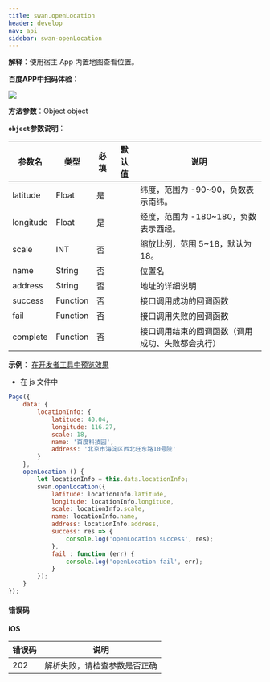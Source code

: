 ```yaml
---
title: swan.openLocation
header: develop
nav: api
sidebar: swan-openLocation
---
```


**解释**：使用宿主 App 内置地图查看位置。

**百度APP中扫码体验：**

<img src="https://b.bdstatic.com/miniapp/assets/images/doc_demo/openLocation.png"  class="demo-qrcode-image" />


**方法参数**：Object object

**`object`参数说明**：

|参数名 |类型  |必填 | 默认值 |说明|
|---- | ---- | ---- | ----|----|
|latitude   | Float |  是  | | 纬度，范围为 -90~90，负数表示南纬。|
|longitude  | Float  | 是  | | 经度，范围为 -180~180，负数表示西经。|
|scale  | INT |否 | |  缩放比例，范围 5~18，默认为18。|
|name  | String |否 | | 位置名|
|address  | String |否 | | 地址的详细说明|
|success  | Function |否 | | 接口调用成功的回调函数|
|fail  | Function |否 | | 接口调用失败的回调函数|
|complete  | Function |否 | | 接口调用结束的回调函数（调用成功、失败都会执行）|

**示例**：
<a href="swanide://fragment/c85dc8f8f87366dcde740c908c21e79f1569429868373" title="在开发者工具中预览效果" target="_self">在开发者工具中预览效果</a>

* 在 js 文件中

```js
Page({
    data: {
        locationInfo: {
            latitude: 40.04,
            longitude: 116.27,
            scale: 18,
            name: '百度科技园',
            address: '北京市海淀区西北旺东路10号院'
        }
    },
    openLocation () {
        let locationInfo = this.data.locationInfo;
        swan.openLocation({
            latitude: locationInfo.latitude,
            longitude: locationInfo.longitude,
            scale: locationInfo.scale,
            name: locationInfo.name,
            address: locationInfo.address,
            success: res => {
                console.log('openLocation success', res);
            },
            fail : function (err) {
                console.log('openLocation fail', err);
            }
        });
    }
});
```
 #### 错误码

**iOS**

|错误码|说明|
|--|--|
|202|解析失败，请检查参数是否正确      |